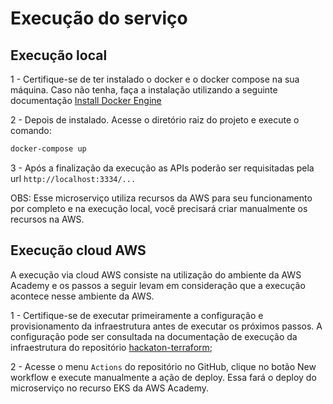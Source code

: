 # Execução do serviço

## Execução local

1 - Certifique-se de ter instalado o docker e o docker compose na sua máquina. Caso não tenha, faça a instalação utilizando a seguinte documentação [Install Docker Engine](https://docs.docker.com/engine/install/)

2 - Depois de instalado. Acesse o diretório raiz do projeto e execute o comando:

```sh
docker-compose up
```

3 - Após a finalização da execução as APIs poderão ser requisitadas pela url `http://localhost:3334/...`

OBS: Esse microserviço utiliza recursos da AWS para seu funcionamento por completo e na execução local, você precisará criar manualmente os recursos na AWS.

## Execução cloud AWS

A execução via cloud AWS consiste na utilização do ambiente da AWS Academy e os passos a seguir levam em consideração que a execução acontece nesse ambiente da AWS.

1 - Certifique-se de executar primeiramente a configuração e provisionamento da infraestrutura antes de executar os próximos passos. A configuração pode ser consultada na documentação de execução da infraestrutura do repositório [hackaton-terraform](https://github.com/8SOAT-G4-Tech-Challenge/hackaton-terraform/docs/RUN_CONFIGURATION.md);

2 - Acesse o menu `Actions` do repositório no GitHub, clique no botão New workflow e execute manualmente a ação de deploy. Essa fará o deploy do microserviço no recurso EKS da AWS Academy.